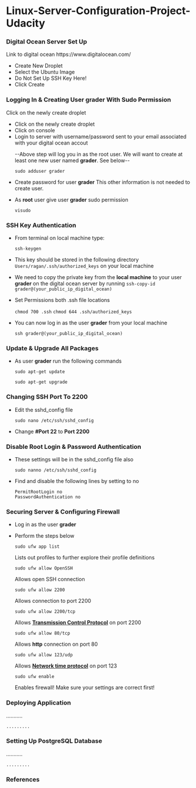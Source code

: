 # Linux-Server-Configuration-Project-Udacity

<h3>Digital Ocean Server Set Up</h3>
<p>Link to digital ocean https://www.digitalocean.com/</p>
<ul>
<li>Create New Droplet</li>
<li>Select the Ubuntu Image</li>
<li>Do Not Set Up SSH Key Here!</li>
<li>Click Create</li>
</ul>


<h3>Logging In & Creating User grader With Sudo Permission</h3>
<p>Click on the newly create droplet</p>
<ul>
<li>Click on the newly create droplet</li>
<li>Click on console</li>
<li>Login to server with username/password sent to your email associated with your digital ocean accout</li>
<p>--Above step will log you in as the root user. We will want to create at least one new user named <b>grader</b>. See below--</p>
<code>sudo adduser grader</code>
</ul>
<ul>
<li><p>Create password for user <b>grader</b> This other information is not needed to create user.</p></li>
<li><p>As <b>root</b> user give user <b>grader</b> sudo permission </li>
<code>visudo</code>
</ul>


<h3>SSH Key Authentication</h3>
<ul>
<li><p>From terminal on local machine type:</p></li>
<code>ssh-keygen</code>
</ul>
<ul>
<li><p>This key should be stored in the following directory <code>Users/ragan/.ssh/authorized_keys</code> on your local machine</p></li>
<li><p>We need to copy the private key from the <b>local machine</b> to your user <b>grader</b> on the digital ocean server by running <code>ssh-copy-id grader@(your_public_ip_digital_ocean)</code></p></li>
<li><p>Set Permissions both .ssh file locations</p></li>
<code>chmod 700 .ssh</code>
<code>chmod 644 .ssh/authorized_keys</code>
<li><p>You can now log in as the user <b>grader</b> from your local machine</p></li>
<code>ssh grader@(your_public_ip_digital_ocean)</code>
</ul>



<h3>Update & Upgrade All Packages</h3>
<ul>
<li><p>As user <b>grader</b> run the following commands</p></li>

<p><code>sudo apt-get update</code></p>

<p><code>sudo apt-get upgrade</code></p>
</ul>


<h3>Changing SSH Port To 2200</h3>
<ul>
<li><p>Edit the sshd_config file</p></li>
<code>sudo nano /etc/ssh/sshd_config</code>
<li><p>Change <b>#Port 22</b> to <b>Port 2200</b></p></li>
</ul>



<h3>Disable Root Login & Password Authentication</h3>
<ul>
<li><p>These settings will be in the sshd_config file also<p></li>
<code>sudo nanno /etc/ssh/sshd_config</code>
<li><p>Find and disable the following lines by setting to no</p></li>
<code>PermitRootLogin no</code>
  </br>
<code>PasswordAuthentication no</code>
</ul>




<h3>Securing Server & Configuring Firewall</h3>
<ul>
<li><p>Log in as the user <b>grader</b></p></li>
<li><p>Perform the steps below</p></li>
<code>sudo ufw app list</code><p> Lists out profiles to further explore their profile definitions</p>
<code>sudo ufw allow OpenSSH</code><p> Allows open SSH connection</p>
<code>sudo ufw allow 2200</code><p> Allows connection to port 2200</p>
<code>sudo ufw allow 2200/tcp</code><p> Allows <a href="https://stackoverflow.com/questions/8156254/tcp-vs-udp-what-is-a-tcp-connection"><b>Transmission Control Protocol</b></a> on port 2200</p>
<code>sudo ufw allow 80/tcp</code><p> Allows <b>http</b> connection on port 80</p>
<code>sudo ufw allow 123/udp</code><p> Allows <a href="https://www.auditmypc.com/udp-port-123.asp"><b>Network time protocol</b></a> on port 123</p>
<code>sudo ufw enable</code><p> Enables firewall! Make sure your settings are correct first!</p>
</ul>


<h3>Deploying Application</h3>
<p>........... </p>
<code>.........</code>


<h3>Setting Up PostgreSQL Database</h3>
<p>........... </p>
<pre>
<code>.........</code>
</pre>


<h3>References</h3>
